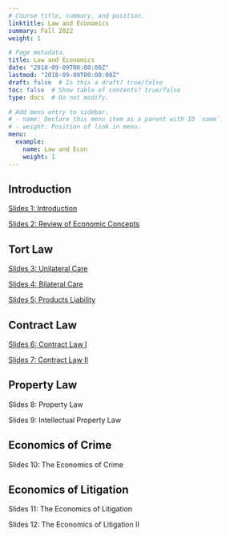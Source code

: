 ```yaml
---
# Course title, summary, and position.
linktitle: Law and Economics
summary: Fall 2022
weight: 1

# Page metadata.
title: Law and Economics
date: "2018-09-09T00:00:00Z"
lastmod: "2018-09-09T00:00:00Z"
draft: false  # Is this a draft? true/false
toc: false  # Show table of contents? true/false
type: docs  # Do not modify.

# Add menu entry to sidebar.
# - name: Declare this menu item as a parent with ID `name`.
# - weight: Position of link in menu.
menu:
  example:
    name: Law and Econ
    weight: 1
---
```


## Introduction

[Slides 1: Introduction](/files/LawEcon/01_introduction.pdf)

[Slides 2: Review of Economic Concepts](/files/LawEcon/02_review.pdf)

## Tort Law

[Slides 3: Unilateral Care](/files/LawEcon/03_unilateral.pdf)

[Slides 4: Bilateral Care](/files/LawEcon/04_bilateral.pdf)

[Slides 5: Products Liability](/files/LawEcon/05_products.pdf)

## Contract Law

[Slides 6: Contract Law I](/files/LawEcon/06_contract.pdf)

[Slides 7: Contract Law II](/files/LawEcon/06_contract_2.pdf)

## Property Law

Slides 8: Property Law

Slides 9: Intellectual Property Law

## Economics of Crime

Slides 10: The Economics of Crime

## Economics of Litigation

Slides 11: The Economics of Litigation

Slides 12: The Economics of Litigation II